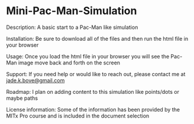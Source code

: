 # Mini-Pac-Man-Simulation
 
Description: A basic start to a Pac-Man like simulation 

Installation: Be sure to download all of the files and then run the html file in your browser 

Usage: Once you load the html file in your browser you will see the Pac-Man image move back and forth on the screen  

Support: If you need help or would like to reach out, please contact me at jade.k.bove@gmail.com 

Roadmap: I plan on adding content to this simulation like points/dots or maybe paths

License information: Some of the information has been provided by the MITx Pro course and is included in the document selection 
